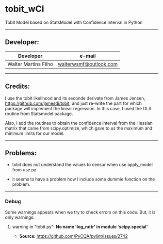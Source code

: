 # tobit_wCI
Tobit Model based on StatsModel with Confidence Interval in Python 

---

## Developer:

| Developer  | e-mail |
| ------------- | ------------- |
| Walter Martins Filho  | walterwsmf@outlook.com |

---

## Credits:

I use the tobit likelihood and its seconde derivate from James Jensen, https://github.com/jamesdj/tobit, and just re-write the part for which package will implement the linear regression. In this case, I used the OLS routine from Statsmodel package. 

Also, I add the routines to obtain the confidence interval from the Hessian matrix that came from scipy.optimize, which gave to us the maximum and minimum limits for our model.

---
## Problems:

- tobit does not understand the values to censur when use apply_model from use.py

- it seems to have a problem how I include some dummie function on the problem.

---

### Debug

Some warnings appears when we try to check errors on this code. But, it is only warnings:

1. warning in "tobit.py": **No name 'log_ndtr' in module 'scipy.special'**
    
    - **Source**: https://github.com/PyCQA/pylint/issues/2742